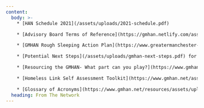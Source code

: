 ```yaml
---
content:
  body: >-
    * [HAN Schedule 2021](/assets/uploads/2021-schedule.pdf)

    * [Advisory Board Terms of Reference](https://gmhan.netlify.com/assets/uploads/gmhan-advisory-board-terms-of-reference.pdf)

    * [GMHAN Rough Sleeping Action Plan](https://www.greatermanchester-ca.gov.uk/media/1234/homeless-action-network-strategy.pdf)

    * [Potential Next Steps](/assets/uploads/gmhan-next-steps.pdf) for the GM Homelessness Action Network

    * [Resourcing the GMHAN- What part can you play?](https://www.gmhan.net/assets/uploads/gmhan-resourcing.pdf)

    * [Homeless Link Self Assessment Toolkit](https://www.gmhan.net/assets/uploads/self-assessment-tool-all-info-hl-mar_23.pdf)

    * [Glossary of Acronyms](https://www.gmhan.net/resources/assets/uploads/glossary-of-acronyms.pdf)
  heading: From The Network
---
```

